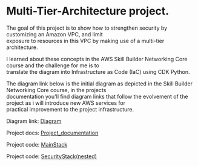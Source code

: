 # Multi-Tier-Architecture project.  

The goal of this project is to show how to strengthen security by customizing an Amazon VPC, and limit  
exposure to resources in this VPC by making use of a multi-tier architecture.     

I learned about these concepts in the AWS Skill Builder Networking Core course and the challenge for me is to  
translate the diagram into Infrastructure as Code (IaC) using CDK Python. 

The diagram link below is the initial diagram as depicted in the Skill Builder Networking Core course, in the projects    
documentation you'll find diagram links that follow the evolvement of the project as i will introduce new AWS services for   
practical improvement to the project infrastructure.         

Diagram link: [Diagram](./includes/diagrams/diagram2.png)  

Project docs: [Project_documentation](./includes//documentation/project_documentation.md)       

Project code: [MainStack](./multi_tier_architecture/multi_tier_architecture_stack.py)  

Project code: [SecurityStack(nested)](./security/iam_stack.py)
